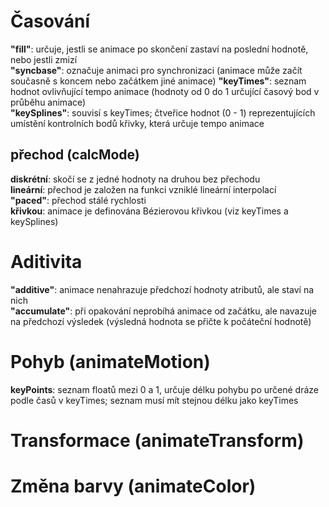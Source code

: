 Časování
========
__"fill"__: určuje, jestli se animace po skončení zastaví na poslední hodnotě, nebo jestli zmizí  
__"syncbase"__: označuje animaci pro synchronizaci (animace může začít současně s koncem nebo začátkem jiné animace)
__"keyTimes"__: seznam hodnot ovlivňující tempo animace (hodnoty od 0 do 1 určující časový bod v průběhu animace)  
__"keySplines"__: souvisí s keyTimes; čtveřice hodnot (0 - 1) reprezentujících umístění kontrolních bodů křivky, která určuje tempo animace

přechod (calcMode)
--------
__diskrétní__: skočí se z jedné hodnoty na druhou bez přechodu   
__lineární__: přechod je založen na funkci vzniklé lineární interpolací   
__"paced"__: přechod stálé rychlosti   
__křivkou__: animace je definována Bézierovou křivkou (viz keyTimes a keySplines)  

Aditivita
========
__"additive"__: animace nenahrazuje předchozí hodnoty atributů, ale staví na nich  
__"accumulate"__: při opakování neprobíhá animace od začátku, ale navazuje na předchozí výsledek (výsledná hodnota se přičte k počáteční hodnotě)

Pohyb (animateMotion)
=====================
__keyPoints__: seznam floatů mezi 0 a 1, určuje délku pohybu po určené dráze podle časů v keyTimes; seznam musí mít stejnou délku jako keyTimes

Transformace (animateTransform)
===============================

Změna barvy (animateColor)
==========================
